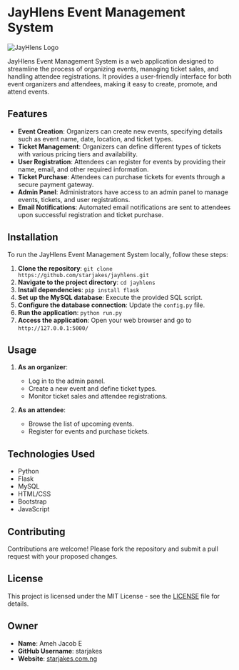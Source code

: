 # JayHlens Event Management System

![JayHlens Logo](../../static/root/img/logo.png)

JayHlens Event Management System is a web application designed to streamline the process of organizing events, managing ticket sales, and handling attendee registrations. It provides a user-friendly interface for both event organizers and attendees, making it easy to create, promote, and attend events.

## Features

- **Event Creation**: Organizers can create new events, specifying details such as event name, date, location, and ticket types.
- **Ticket Management**: Organizers can define different types of tickets with various pricing tiers and availability.
- **User Registration**: Attendees can register for events by providing their name, email, and other required information.
- **Ticket Purchase**: Attendees can purchase tickets for events through a secure payment gateway.
- **Admin Panel**: Administrators have access to an admin panel to manage events, tickets, and user registrations.
- **Email Notifications**: Automated email notifications are sent to attendees upon successful registration and ticket purchase.

## Installation

To run the JayHlens Event Management System locally, follow these steps:

1. **Clone the repository**: `git clone https://github.com/starjakes/jayhlens.git`
2. **Navigate to the project directory**: `cd jayhlens`
3. **Install dependencies**: `pip install flask`
4. **Set up the MySQL database**: Execute the provided SQL script.
5. **Configure the database connection**: Update the `config.py` file.
6. **Run the application**: `python run.py`
7. **Access the application**: Open your web browser and go to `http://127.0.0.1:5000/`

## Usage

1. **As an organizer**:
   - Log in to the admin panel.
   - Create a new event and define ticket types.
   - Monitor ticket sales and attendee registrations.

2. **As an attendee**:
   - Browse the list of upcoming events.
   - Register for events and purchase tickets.

## Technologies Used

- Python
- Flask
- MySQL
- HTML/CSS
- Bootstrap
- JavaScript

## Contributing

Contributions are welcome! Please fork the repository and submit a pull request with your proposed changes.

## License

This project is licensed under the MIT License - see the [LICENSE](LICENSE) file for details.

## Owner

- **Name**: Ameh Jacob E
- **GitHub Username**: starjakes
- **Website**: [starjakes.com.ng](https://starjakes.com.ng)

